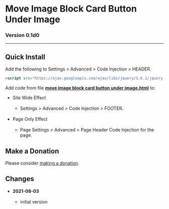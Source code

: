 # Move Image Block Card Button Under Image

### Version 0.1d0

---

## Quick Install

Add the following to Settings > Advanced > Code Injection > HEADER.

```html
<script src="https://ajax.googleapis.com/ajax/libs/jquery/3.6.1/jquery.min.js"></script>
```

Add code from file **[move image block card button under image.html](move%20image%20block%20card%20button%20under%20image.html#L1)** to:

* Site Wide Effect
<br><br>
  * Settings > Advanced > Code Injection > FOOTER.
  <br><br>
* Page Only Effect
<br><br>
  * Page Settings > Advanced > Page Header Code Injection for the page.

## Make a Donation

Please consider [making a donation](https://github.com/tomsWebConsulting/twcsl#make-a-donation).

## Changes

<!-- * **2021-07-01**
<br><br>
  * added code to change read more link
  * use twcsl
  * bumped version to 0.1d2
  <br><br -->
* **2021-08-03**
<br><br>
  * initial version

